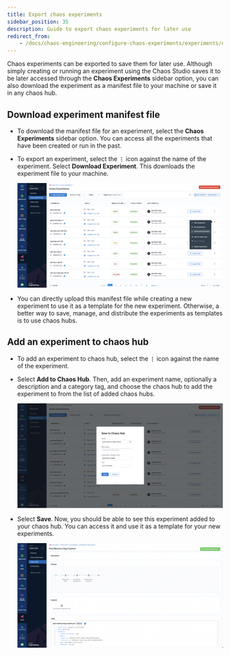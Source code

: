 ```yaml
---
title: Export chaos experiments
sidebar_position: 35
description: Guide to export chaos experiments for later use
redirect_from:
	- /docs/chaos-engineering/configure-chaos-experiments/experiments/export-chaos-experiments
---
```


Chaos experiments can be exported to save them for later use. Although simply creating or running an experiment using the Chaos Studio saves it to be later accessed through the **Chaos Experiments** sidebar option, you can also download the experiment as a manifest file to your machine or save it in any chaos hub.

## Download experiment manifest file
* To download the manifest file for an experiment, select the **Chaos Experiments** sidebar option. You can access all the experiments that have been created or run in the past.

* To export an experiment, select the **`⋮`** icon against the name of the experiment.
Select **Download Experiment**. This downloads the experiment file to your machine.

	![Download Experiment Manifest](./static/export-chaos-experiments/download-experiment-manifest.png)

* You can directly upload this manifest file while creating a new experiment to use it as a template for the new experiment. Otherwise, a better way to save, manage, and distribute the experiments as templates is to use chaos hubs.

## Add an experiment to chaos hub
* To add an experiment to chaos hub, select the **`⋮`** icon against the name of the experiment.

* Select **Add to Chaos Hub**. Then, add an experiment name, optionally a description and a category tag, and choose the chaos hub to add the experiment to from the list of added chaos hubs.

	![Add Experiment to ChaosHub](./static/export-chaos-experiments/add-experiment-to-chaoshub.png)

* Select **Save**. Now, you should be able to see this experiment added to your chaos hub. You can access it and use it as a template for your new experiments.

	![Added Experiment to Hub](./static/export-chaos-experiments/added-experiment-to-hub.png)
